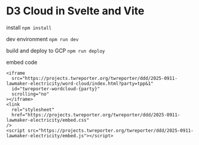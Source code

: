 # D3 Cloud in Svelte and Vite

install
```npm install```

dev environment
```npm run dev```

build and deploy to GCP
```npm run deploy```

embed code
```
<iframe
  src="https://projects.twreporter.org/twreporter/ddd/2025-0911-lawmaker-electricity/word-cloud/index.html?party=tpp&1"
  id="twreporter-wordcloud-{party}"
  scrolling="no"
></iframe>
<link
  rel="stylesheet"
  href="https://projects.twreporter.org/twreporter/ddd/2025-0911-lawmaker-electricity/embed.css"
/>
<script src="https://projects.twreporter.org/twreporter/ddd/2025-0911-lawmaker-electricity/embed.js"></script>
```